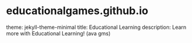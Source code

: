 # educationalgames.github.io
theme: jekyll-theme-minimal
title: Educational Learning
description: Learn more with Educational Learning! (ava gms)
